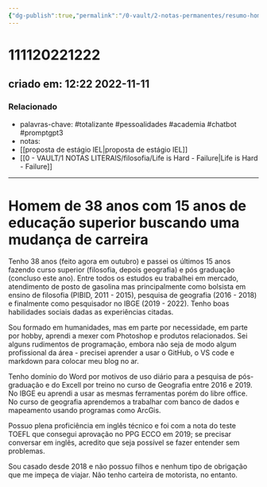 ```yaml
---
{"dg-publish":true,"permalink":"/0-vault/2-notas-permanentes/resumo-homem-de-38-anos-com-15-anos-de-educacao-superior-buscando-uma-mudanca-de-carreira/","tags":["permanente","totalizante","pessoalidades","academia","chatbot","promptgpt3"],"dgHomeLink":true,"dgShowLocalGraph":true,"dgShowFileTree":true,"dgEnableSearch":true}
---
```


# 111120221222
## criado em: 12:22 2022-11-11

### Relacionado
- palavras-chave: #totalizante #pessoalidades #academia #chatbot #promptgpt3 
- notas: 
- [[proposta de estágio IEL\|proposta de estágio IEL]]
- [[0 - VAULT/1 NOTAS LITERAIS/filosofia/Life is Hard - Failure\|Life is Hard - Failure]]
---
# Homem de 38 anos com 15 anos de educação superior buscando uma mudança de carreira

Tenho 38 anos (feito agora em outubro) e passei os últimos 15 anos fazendo curso superior (filosofia, depois geografia) e pós graduação (concluso este ano). Entre todos os estudos eu trabalhei em mercado, atendimento de posto de gasolina mas principalmente como bolsista em ensino de filosofia (PIBID, 2011 - 2015), pesquisa de geografia (2016 - 2018) e finalmente como pesquisador no IBGE (2019 - 2022). Tenho boas habilidades sociais dadas as experiências citadas. 

Sou formado em humanidades, mas em parte por necessidade, em parte por hobby, aprendi a mexer com Photoshop e produtos relacionados. 
Sei alguns rudimentos de programação, embora não seja de modo algum profissional da área - precisei aprender a usar o GitHub, o VS code e markdown para colocar meu blog no ar.

Tenho domínio do Word por motivos de uso diário para a pesquisa de pós-graduação e do Excell por treino no curso de Geografia entre 2016 e 2019. No IBGE eu aprendi a usar as mesmas ferramentas porém do libre office. No curso de geografia aprendemos a trabalhar com banco de dados e mapeamento usando programas como ArcGis.

Possuo plena proficiência em inglês técnico e foi com a nota do teste TOEFL que consegui aprovação no PPG ECCO em 2019; se precisar conversar em inglês, acredito que seja possível se fazer entender sem problemas. 

Sou casado desde 2018 e não possuo filhos e nenhum tipo de obrigação que me impeça de viajar. Não tenho carteira de motorista, no entanto.